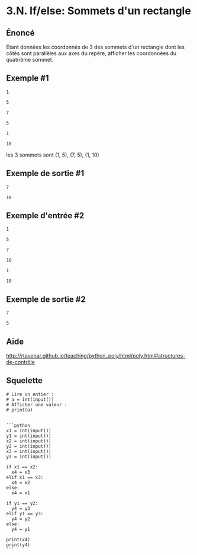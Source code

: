 # 3.N. If/else: Sommets d'un rectangle

## **Énoncé**

Étant données les coordonnés de 3 des sommets d'un rectangle dont les côtés sont parallèles aux axes du repère, afficher les coordonnées du quatrième sommet.




## Exemple #1

```
1
```

```
5
```

```
7
```

```
5
```

```
1
```

```
10
```

les 3 sommets sont (1, 5), (7, 5), (1, 10)

## Exemple de sortie #1

```
7
```

```
10
```

## Exemple d'entrée #2

```
1
```

```
5
```

```
7
```

```
10
```

```
1
```

```
10
```

## Exemple de sortie #2

```
7
```

```
5
```

## Aide

http://rtavenar.github.io/teaching/python_poly/html/poly.html#structures-de-contrôle

## Squelette

```{code-cell} python
# Lire un entier :
# a = int(input())
# Afficher une valeur :
# print(a)
```

````{dropdown} Proposition de solution

```python
x1 = int(input())
y1 = int(input())
x2 = int(input())
y2 = int(input())
x3 = int(input())
y3 = int(input())

if x1 == x2:
  x4 = x3
elif x1 == x3:
  x4 = x2
else:
  x4 = x1
  
if y1 == y2:
  y4 = y3
elif y1 == y3:
  y4 = y2
else:
  y4 = y1
  
print(x4)
print(y4)
```
````
